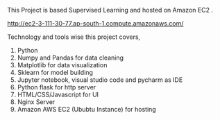This Project is based Supervised Learning and hosted on Amazon EC2 .

http://ec2-3-111-30-77.ap-south-1.compute.amazonaws.com/

Technology and tools wise this project covers,
1) Python
2) Numpy and Pandas for data cleaning
3) Matplotlib for data visualization
4) Sklearn for model building
5) Jupyter notebook, visual studio code and pycharm as IDE
6) Python flask for http server
7) HTML/CSS/Javascript for UI
8) Nginx Server
9) Amazon AWS EC2 (Ububtu Instance) for hosting
